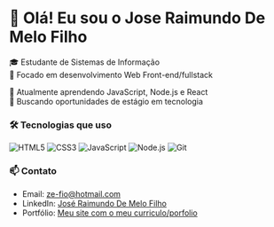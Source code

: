 # 👋 Olá! Eu sou o Jose Raimundo De Melo Filho

🎓 Estudante de Sistemas de Informação  
🚀 Focado em desenvolvimento Web Front-end/fullstack
 
🌱 Atualmente aprendendo JavaScript, Node.js e React  
💼 Buscando oportunidades de estágio em tecnologia  

### 🛠️ Tecnologias que uso

![HTML5](https://img.shields.io/badge/-HTML5-E34F26?style=flat-square&logo=html5&logoColor=white)
![CSS3](https://img.shields.io/badge/-CSS3-1572B6?style=flat-square&logo=css3)
![JavaScript](https://img.shields.io/badge/-JavaScript-F7DF1E?style=flat-square&logo=javascript&logoColor=black)
![Node.js](https://img.shields.io/badge/-Node.js-339933?style=flat-square&logo=node.js&logoColor=white)
![Git](https://img.shields.io/badge/-Git-F05032?style=flat-square&logo=git&logoColor=white)

### 📫 Contato

- Email: ze-fio@hotmail.com
- LinkedIn: [José Raimundo De Melo Filho]([https://linkedin.com/in/seunome](https://www.linkedin.com/in/josé-raimundo-de-melo-filho-618168232/))  
- Portfólio: [Meu site com o meu curriculo/porfolio](https://ak40esett.github.io/AK40ESETT_Testing/)
